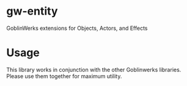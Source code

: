 # gw-entity
GoblinWerks extensions for Objects, Actors, and Effects

# Usage

This library works in conjunction with the other Goblinwerks libraries.  Please use them together for maximum utility.
 
